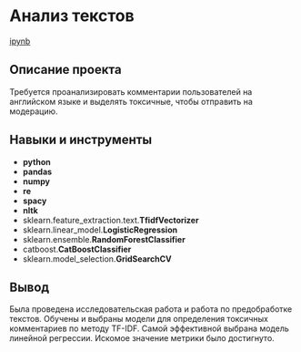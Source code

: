 # Анализ текстов

[ipynb](https://github.com/DinaGreb/Portfolio/blob/main/Text_work/Toxic_comments.ipynb)

## Описание проекта

Требуется проанализировать комментарии пользователей на английском языке и выделять токсичные, чтобы отправить на модерацию.



## Навыки и инструменты

- **python**
- **pandas**
- **numpy**
- **re**
- **spacy**
- **nltk**
- sklearn.feature_extraction.text.**TfidfVectorizer**
- sklearn.linear_model.**LogisticRegression**
- sklearn.ensemble.**RandomForestClassifier**
- catboost.**CatBoostClassifier**
- sklearn.model_selection.**GridSearchCV**



## Вывод

Была проведена исследовательская работа и работа по предобработке текстов. Обучены и выбраны модели для определения токсичных комментариев по методу TF-IDF. Самой эффективной выбрана модель линейной регрессии. Искомое значение метрики было доcтигнуто.

